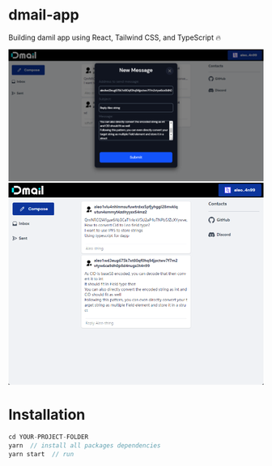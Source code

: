 # dmail-app

Building damil app using React, Tailwind CSS, and TypeScript 🔥

<img src="/public/compose.png" alt="screenshot"/>

<img src="/public/inbox.png" alt="screenshot"/>

# Installation

```javascript
cd YOUR-PROJECT-FOLDER
yarn  // install all packages dependencies
yarn start  // run 
```
